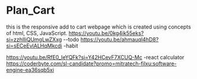 # Plan_Cart
this is the responsive add to cart webpage which is created using concepts of html, CSS, JavaScript.
https://youtu.be/0kg4ik55eks?si=zzhIIiQUmgLwZXxg --todo
https://youtu.be/ahmauql4hD8?si=sECeEvlALHqMkcdi  -habit

https://youtu.be/RfE0_IeYQFk?si=Y42HCevF7XCUQ-Mc -react calculator 
https://coderbyte.com/sl-candidate?promo=mitratech-filxu:software-engine-ea36sqb5xi
